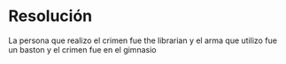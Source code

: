 # Resolución
La persona que realizo el crimen fue the librarian y el arma que utilizo fue un baston y el crimen fue en el gimnasio
